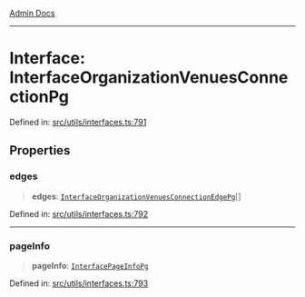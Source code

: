 [Admin Docs](/)

***

# Interface: InterfaceOrganizationVenuesConnectionPg

Defined in: [src/utils/interfaces.ts:791](https://github.com/PalisadoesFoundation/talawa-admin/blob/main/src/utils/interfaces.ts#L791)

## Properties

### edges

> **edges**: [`InterfaceOrganizationVenuesConnectionEdgePg`](InterfaceOrganizationVenuesConnectionEdgePg.md)[]

Defined in: [src/utils/interfaces.ts:792](https://github.com/PalisadoesFoundation/talawa-admin/blob/main/src/utils/interfaces.ts#L792)

***

### pageInfo

> **pageInfo**: [`InterfacePageInfoPg`](InterfacePageInfoPg.md)

Defined in: [src/utils/interfaces.ts:793](https://github.com/PalisadoesFoundation/talawa-admin/blob/main/src/utils/interfaces.ts#L793)
